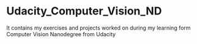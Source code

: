 # Udacity_Computer_Vision_ND
It contains my exercises and projects worked on during my learning form Computer Vision Nanodegree from Udacity
